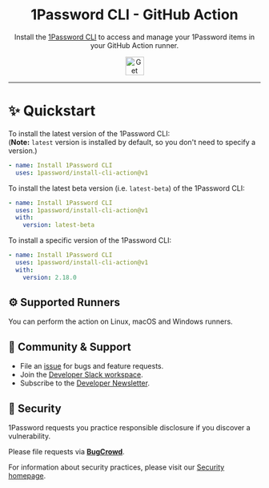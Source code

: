 <!-- Image sourced from https://blog.1password.com/1password-cli-2_0/ -->
<img alt="" role="img" src="https://blog.1password.com/posts/2022/1password-cli-2.0/header.png"/>

<div align="center">
	<h1>1Password CLI - GitHub Action</h1>
	<p>Install the <a href="https://developer.1password.com/docs/cli">1Password CLI</a> to access and manage your 1Password items in your GitHub Action runner.</p>
	<a href="#✨-quickstart">
		<img alt="Get started" src="https://user-images.githubusercontent.com/45081667/226940040-16d3684b-60f4-4d95-adb2-5757a8f1bc15.png" height="37"/>
	</a>
</div>

---

# ✨ Quickstart

To install the latest version of the 1Password CLI: \
(**Note:** `latest` version is installed by default, so you don't need to specify a version.)

```yaml
- name: Install 1Password CLI
  uses: 1password/install-cli-action@v1
```

To install the latest beta version (i.e. `latest-beta`) of the 1Password CLI:

```yaml
- name: Install 1Password CLI
  uses: 1password/install-cli-action@v1
  with:
    version: latest-beta
```

To install a specific version of the 1Password CLI:

```yaml
- name: Install 1Password CLI
  uses: 1password/install-cli-action@v1
  with:
    version: 2.18.0
```

## ⚙️ Supported Runners

You can perform the action on Linux, macOS and Windows runners.

## 💙 Community & Support

- File an [issue](https://github.com/1Password/install-cli-action/issues) for bugs and feature requests.
- Join the [Developer Slack workspace](https://join.slack.com/t/1password-devs/shared_invite/zt-1halo11ps-6o9pEv96xZ3LtX_VE0fJQA).
- Subscribe to the [Developer Newsletter](https://1password.com/dev-subscribe/).

## 🔐 Security

1Password requests you practice responsible disclosure if you discover a vulnerability.

Please file requests via [**BugCrowd**](https://bugcrowd.com/agilebits).

For information about security practices, please visit our [Security homepage](https://bugcrowd.com/agilebits).

